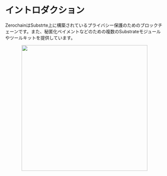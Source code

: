 # イントロダクション

ZerochainはSubstrte上に構築されているプライバシー保護のためのブロックチェーンです。また、秘匿化ペイメントなどのための複数のSubstrateモジュールやツールキットを提供しています。

<div align="center">
<img src="https://user-images.githubusercontent.com/20852667/59009598-33972d80-8869-11e9-922b-1f86e18455a8.png" width="400px">
</div>

